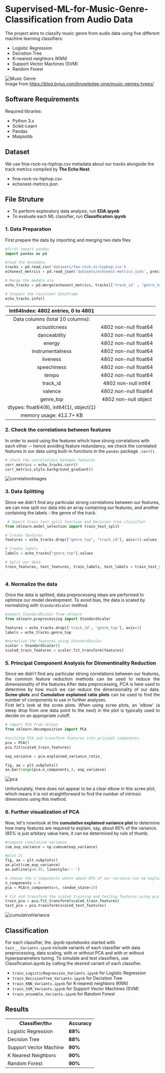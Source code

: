# Supervised-ML-for-Music-Genre-Classification from Audio Data

The project aims to classify music genre from audio data using five different machine learning classifiers:
* Logistic Regression
* Decistion Tree
* K-nearest neighbors (KNN)
* Support Vector Machines (SVM)
* Random Forest

![Music Genre](https://github.com/kyadanarw/Supervised-ML-for-Music-Genre-Classification/blob/xgb/images/music_genre.jpg)\
Image from https://blog.byjus.com/knowledge-vine/music-genres-types/ </br>

## Software Requirements
Required libraries:
* Python 3.x
* Scikit-Learn
* Pandas
* Matplotlib

## Dataset
We use fma-rock-vs-hiphop.csv metadata about our tracks alongside the track metrics compiled by <b>The Echo Nest</b>.
* fma-rock-vs-hiphop.csv
* echonest-metrics.json

## File Struture
* To perform exploratory data analysis, run <b>EDA.ipynb</b>
* To evaluate each ML classifier, run <b>Classification.ipynb</b>


<h3>1. Data Preparation </h3>
<p> First prepare the data by importing and merging two data files</p>

```python
#first import pandas 
import pandas as pd

#read the metadata
tracks = pd.read_csv('datasets/fma-rock-vs-hiphop.csv')
echonest_metrics = pd.read_json('datasets/echonest-metrics.json', precise_float=True)

# Merge the medata ata
echo_tracks = pd.merge(echonest_metrics, tracks[['track_id' , 'genre_top']], how='inner', on='track_id')

# Inspect the resultant dataframe
echo_tracks.info()
```
|   Int64Index: 4802 entries, 0 to 4801   |                       |
|:---------------------------------------:|:---------------------:|
|     Data columns (total 10 columns):    |                       |
|               acousticness              | 4802 non-null float64 |
|               danceability              | 4802 non-null float64 |
|                  energy                 | 4802 non-null float64 |
|             instrumentalness            | 4802 non-null float64 |
|                 liveness                | 4802 non-null float64 |
|               speechiness               | 4802 non-null float64 |
|                  tempo                  | 4802 non-null float64 |
|                 track_id                | 4802 non-null int64   |
|                 valence                 | 4802 non-null float64 |
|                genre_top                | 4802 non-null object  |
| dtypes: float64(8), int64(1), object(1) |                       |
|         memory usage: 412.7+ KB         |                       |


<h3>2. Check the correlations between features </h3>
<p>In order to avoid using the features which have strong correlations with each other -- hence avoiding feature redundancy, we check the correlated features in our data using built-in functions in the <code>pandas</code> package <code>.corr()</code>. </p>

```python
# check the correlations between features
corr_metrics = echo_tracks.corr()
corr_metrics.style.background_gradient()
```

![correlationImages](https://github.com/kyadanarw/Supervised-ML-for-Music-Genre-Classification/blob/xgb/images/correlation.png)


<h3>3. Data Splitting </h3>
<p>Since we didn't find any particular strong correlations between our features, we can now split our data into an array containing our features, and another containing the labels - the genre of the track.</p>
  
 ```python
  # Import train_test_split function and Decision tree classifier
from sklearn.model_selection import train_test_split

# Create features
features = echo_tracks.drop(["genre_top", "track_id"], axis=1).values

# Create labels
labels = echo_tracks["genre_top"].values

# Split our data
train_features, test_features, train_labels, test_labels = train_test_split(features, labels, 
                                                                            random_state=10)
```

<h3>4. Normalize the data </h3>
<p> Once the data is splitted, data preprocessing steps are performed to optimize our model development. To avoid bias, the data is scaled by normalizing with <code>StandardScaler</code> method.</p>

```python
#import StandardScaler from sklearn
from sklearn.preprocessing import StandardScaler

features = echo_tracks.drop(['track_id', 'genre_top'], axis=1)
labels = echo_tracks.genre_top

#normalize the features using StandardScaler
scaler = StandardScaler()
scaled_train_features = scaler.fit_transform(features)
```

<h3>5. Principal Component Analysis for Dinmentinality Reduction</h3>
 <p align="justify">Since we didn't find any particular strong correlations between our features, the common feature reduction methods can be used to reduce the dimensionality of the features.After data preprocessing, PCA is here used to determine by how much we can reduce the dimensionality of our data. <b>Scree-plots</b> and <b>Cumulative explained ratio plots</b> can be used to find the number of components to use in further analyses.<br> First let's look at the scree plots. When using scree plots, an 'elbow' (a steep drop from one data point to the next) in the plot is typically used to decide on an appropriate cutoff.</p>
  
```python
# import PCA from sklean
from sklearn.decomposition import PCA

#inititae PCA and transform features into pricipal components
pca = PCA()
pca.fit(scaled_train_features)

exp_variance = pca.explained_variance_ratio_

fig, ax = plt.subplots()
ax.bar(range(pca.n_components_), exp_variance)
```

![pca](https://github.com/kyadanarw/Supervised-ML-for-Music-Genre-Classification/blob/xgb/images/pca.png)

<p>Unfortunately, there does not appear to be a clear elbow in this scree plot, which means it is not straightforward to find the number of intrinsic dimensions using this method.</p>

<h3>6. Further visualization of PCA</h3>
<p>Now, let's nownlook at the <b>cumulative explained variance plot</b> to determine how many features are required to explain, say, about 85% of the variance. (85% is just arbitary value here, it can be determined by rule of thumb.</p>

```python
#compute cumulative variance 
cum_exp_variance = np.cumsum(exp_variance)

#plot it
fig, ax = plt.subplots()
ax.plot(cum_exp_variance)
ax.axhline(y=0.85, linestyle='--')

# choose the n_components where about 85% of our variance can be explained
n_components = 6
pca = PCA(n_components=6, random_state=10)

# Fit and transform the scaled training and testing features using pca
train_pca = pca.fit_transform(scaled_train_features)
test_pca = pca.transform(scaled_test_features)
```
![cumulativeVariance](https://github.com/kyadanarw/Supervised-ML-for-Music-Genre-Classification/blob/xgb/images/cumu_variance.png)

## Classification
For each classifier, the .ipynb npotebooks started with <code>tain___Variants.ipynb</code> include variants of each classifier with data preprocessing, data scaling, with or without PCA and with or without hyperparameters tuning.
To simulate and test classifiers, use Classification.ipynb by calling the desired variant of each classifier.
* <code>train_LogisticRegression_Variants.ipynb</code> for Logistic Regression
* <code>train_DecisionTree_Variants.ipynb</code> for Decistion Tree
* <code>train_KNN_Variants.ipynb</code> for K-nearest neighbors (KNN)
* <code>train_SVM_Variants.ipynb</code> for Support Vector Machines (SVM)
* <code>train_ensemble_Variants.ipynb</code> for Random Forest

## Results
<table style="width:100%">
  <tr>
    <th>Classifier/th>
    <th>Accuracy</th> 
  </tr>
 
  <tr>
    <td>Logistic Regression</td>
    <td><strong>88%</strong></td>
  </tr>
  
  <tr>
    <td>Decision Tree</td>
    <td><strong>88%</strong></td>
  </tr>
  
  <tr>
    <td> Support Vector Machine</td>
    <td><strong>90%</strong></td>
  </tr>
  
  <tr>
    <td> K Nearest Neighbors</td>
    <td><strong>90%</strong></td>
  </tr>
  
  <tr>
    <td> Random Forest</td>
    <td><strong>90%</strong></td>
  </tr>

</table>
